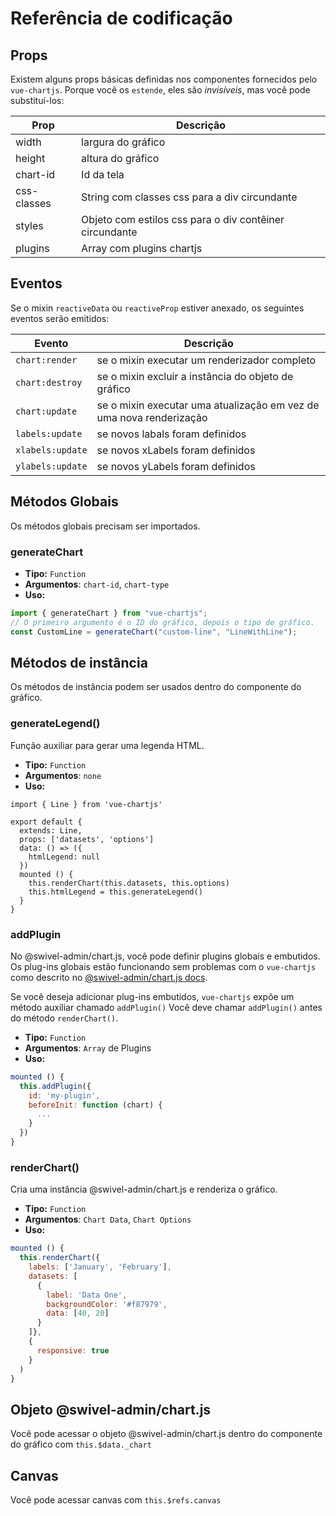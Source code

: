 # Referência de codificação

## Props

Existem alguns props básicas definidas nos componentes fornecidos pelo `vue-chartjs`. Porque você os `estende`, eles são _invisíveis_, mas você pode substituí-los:

| Prop        | Descrição                                               |
| ----------- | ------------------------------------------------------- |
| width       | largura do gráfico                                      |
| height      | altura do gráfico                                       |
| chart-id    | Id da tela                                              |
| css-classes | String com classes css para a div circundante           |
| styles      | Objeto com estilos css para o div contêiner circundante |
| plugins     | Array com plugins chartjs                               |

## Eventos

Se o mixin `reactiveData` ou `reactiveProp` estiver anexado, os seguintes eventos serão emitidos:

| Evento           | Descrição                                                           |
| ---------------- | ------------------------------------------------------------------- |
| `chart:render`   | se o mixin executar um renderizador completo                        |
| `chart:destroy`  | se o mixin excluir a instância do objeto de gráfico                 |
| `chart:update`   | se o mixin executar uma atualização em vez de uma nova renderização |
| `labels:update`  | se novos labals foram definidos                                     |
| `xlabels:update` | se novos xLabels foram definidos                                    |
| `ylabels:update` | se novos yLabels foram definidos                                    |

## Métodos Globais

Os métodos globais precisam ser importados.

### generateChart

- **Tipo:** `Function`
- **Argumentos**: `chart-id`, `chart-type`
- **Uso:**

```js
import { generateChart } from "vue-chartjs";
// O primeiro argumento é o ID do gráfico, depois o tipo de gráfico.
const CustomLine = generateChart("custom-line", "LineWithLine");
```

## Métodos de instância

Os métodos de instância podem ser usados ​​dentro do componente do gráfico.

### generateLegend()

Função auxiliar para gerar uma legenda HTML.

- **Tipo:** `Function`
- **Argumentos**: `none`
- **Uso:**

```js{11}
import { Line } from 'vue-chartjs'

export default {
  extends: Line,
  props: ['datasets', 'options']
  data: () => ({
    htmlLegend: null
  })
  mounted () {
    this.renderChart(this.datasets, this.options)
    this.htmlLegend = this.generateLegend()
  }
}

```

### addPlugin

No @swivel-admin/chart.js, você pode definir plugins globais e embutidos. Os plug-ins globais estão funcionando sem problemas com o `vue-chartjs` como descrito no [@swivel-admin/chart.js docs](http://www.chartjs.org/docs/latest/developers/plugins.html).

Se você deseja adicionar plug-ins embutidos, `vue-chartjs` expõe um método auxiliar chamado `addPlugin()`
Você deve chamar `addPlugin()` antes do método `renderChart()`.

- **Tipo:** `Function`
- **Argumentos**: `Array` de Plugins
- **Uso:**

```js
mounted () {
  this.addPlugin({
    id: 'my-plugin',
    beforeInit: function (chart) {
      ...
    }
  })
}
```

### renderChart()

Cria uma instância @swivel-admin/chart.js e renderiza o gráfico.

- **Tipo:** `Function`
- **Argumentos**: `Chart Data`, `Chart Options`
- **Uso:**

```js
mounted () {
  this.renderChart({
    labels: ['January', 'February'],
    datasets: [
      {
        label: 'Data One',
        backgroundColor: '#f87979',
        data: [40, 20]
      }
    ]},
    {
      responsive: true
    }
  )
}
```

## Objeto @swivel-admin/chart.js

Você pode acessar o objeto @swivel-admin/chart.js dentro do componente do gráfico com `this.$data._chart`

## Canvas

Você pode acessar canvas com `this.$refs.canvas`
